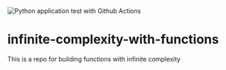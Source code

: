 ![Python application test with Github Actions](https://github.com/noahgift/infinite-complexity-with-functions/workflows/Python%20application%20test%20with%20Github%20Actions/badge.svg)

# infinite-complexity-with-functions
This is a repo for building functions with infinite complexity
